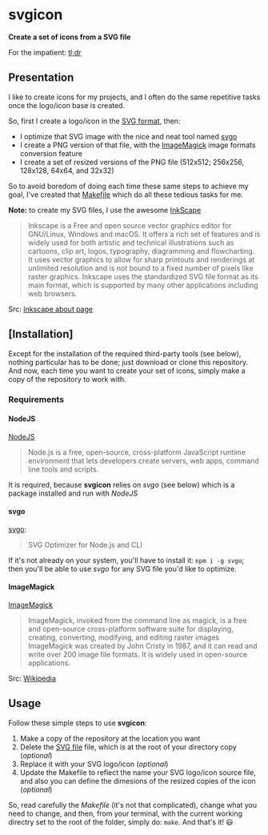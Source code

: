 # svgicon

**Create a set of icons from a SVG file**

For the impatient: [tl;dr](#installation)

## Presentation 

I like to create icons for my projects, and I often do the same repetitive tasks once the logo/icon base is created.

So, first I create a logo/icon in the [SVG format](https://fr.wikipedia.org/wiki/Scalable_Vector_Graphics "Wikikipedia article"), then:

* I optimize that SVG image with the nice and neat tool named [svgo](https://svgo.dev/ "svgo website")
* I create a PNG version of that file, with the [ImageMagick](https://imagemagick.org/ "ImageMagick website") image formats conversion feature
* I create a set of resized versions of the PNG file (512x512; 256x256, 128x128, 64x64, and 32x32)

So to avoid boredom of doing each time these same steps to achieve my goal, I've created that [Makefile](./Makfeile) which do all these tedious tasks for me.

**Note:** to create my SVG files, I use the awesome [InkScape](https://inkscape.org/ "Inkscape website")

> Inkscape is a Free and open source vector graphics editor for GNU/Linux, Windows and macOS. It offers a rich set of features and is widely used for both artistic and technical illustrations such as cartoons, clip art, logos, typography, diagramming and flowcharting.
> It uses vector graphics to allow for sharp printouts and renderings at unlimited resolution and is not bound to a fixed number of pixels like raster graphics.
> Inkscape uses the standardized SVG file format as its main format, which is supported by many other applications including web browsers.

Src: [Inkscape about page](https://inkscape.org/about/ "Inkscape about page")

## [Installation]

Except for the installation of the required third-party tools (see below), nothing particular has to be done; just download or clone this repository.
And now, each time you want to create your set of icons, simply make a copy of the repository to work with.

### Requirements

#### NodeJS

[NodeJS](https://nodejs.org/ "NodeJS website")

> Node.js is a free, open-source, cross-platform JavaScript runtime environment that lets developers create servers, web apps, command line tools and scripts.

It is required, because **svgicon** relies on *svgo* (see below) which is a package installed and run with *NodeJS*

#### svgo

[svgo](https://github.com/svg/svgo "svgo on Github"):

> SVG Optimizer for Node.js and CLI

If it's not already on your system, you'll have to install it: `npm i -g svgo`; then you'll be able to use *svgo* for any SVG file you'd like to optimize.

#### ImageMagick

[ImageMagick](https://imagemagick.org/ "ImageMagick website")

> ImageMagick, invoked from the command line as magick, is a free and open-source cross-platform software suite for displaying, creating, converting, modifying, and editing raster images
> ImageMagick was created by John Cristy in 1987, and it can read and write over 200 image file formats. It is widely used in open-source applications. 

Src: [Wikipedia](https://en.wikipedia.org/wiki/ImageMagick "Article on WIkipedia")

## Usage 

Follow these simple steps to use **svgicon**:

1. Make a copy of the repository at the location you want
2. Delete the [SVG file](./icon-1024x1024.png) file, which is at the root of your directory copy (*optional*)
3. Replace it with your SVG logo/icon (*optional*)
4. Update the Makefile to reflect the name your SVG logo/icon source file, and also you can define the dimesions of the resized copies of the icon (*optional*)

So, read carefully the *Makefile* (it's not that complicated), change what you need to change, and then, from your terminal, with the current working directry set to the root of the folder, simply do: `make`. And that's it! :smiley:










